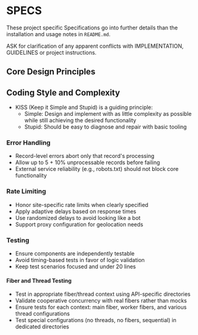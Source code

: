 SPECS
=====

These project specific Specifications go into further details than the
installation and usage notes in `README.md`.

ASK for clarification of any apparent conflicts with IMPLEMENTATION, GUIDELINES or project instructions.

Core Design Principles
----------------------

## Coding Style and Complexity
- KISS (Keep it Simple and Stupid) is a guiding principle:
  - Simple: Design and implement with as little complexity as possible while still achieving the desired functionality
  - Stupid: Should be easy to diagnose and repair with basic tooling

### Error Handling
- Record-level errors abort only that record's processing
- Allow up to 5 + 10% unprocessable records before failing
- External service reliability (e.g., robots.txt) should not block core functionality

### Rate Limiting
- Honor site-specific rate limits when clearly specified
- Apply adaptive delays based on response times
- Use randomized delays to avoid looking like a bot
- Support proxy configuration for geolocation needs

### Testing
- Ensure components are independently testable
- Avoid timing-based tests in favor of logic validation
- Keep test scenarios focused and under 20 lines

#### Fiber and Thread Testing
- Test in appropriate fiber/thread context using API-specific directories
- Validate cooperative concurrency with real fibers rather than mocks
- Ensure tests for each context: main fiber, worker fibers, and various thread configurations
- Test special configurations (no threads, no fibers, sequential) in dedicated directories
